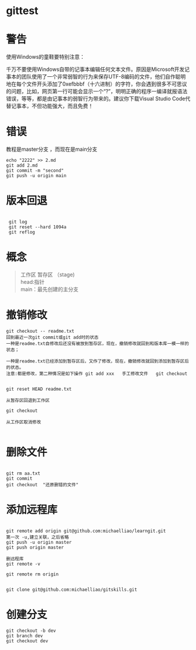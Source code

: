 # gittest


# 警告
使用Windows的童鞋要特别注意：

千万不要使用Windows自带的记事本编辑任何文本文件。原因是Microsoft开发记事本的团队使用了一个非常弱智的行为来保存UTF-8编码的文件，他们自作聪明地在每个文件开头添加了0xefbbbf（十六进制）的字符，你会遇到很多不可思议的问题，比如，网页第一行可能会显示一个“?”，明明正确的程序一编译就报语法错误，等等，都是由记事本的弱智行为带来的。建议你下载Visual Studio Code代替记事本，不但功能强大，而且免费！



# 错误
教程是master分支 ，而现在是main分支 

```
echo "2222" >> 2.md
git add 2.md
git commit -m "second"
git push -u origin main

```

# 版本回退

```

 git log
 git reset --hard 1094a
 git reflog
```

# 概念
>工作区 
>暂存区 （stage)   
>head:指针  
>main：最先创建的主分支


# 撤销修改

```
git checkout -- readme.txt  
回到最近一次git commit或git add时的状态
一种是readme.txt自修改后还没有被放到暂存区，现在，撤销修改就回到和版本库一模一样的状态；

一种是readme.txt已经添加到暂存区后，又作了修改，现在，撤销修改就回到添加到暂存区后的状态。
注意:都是修改，第二种情况是如下操作 git add xxx   手工修改文件   git checkout


git reset HEAD readme.txt

从暂存区回退到工作区

git checkout 

从工作区取消修改


```


# 删除文件

```

git rm aa.txt
git commit
git checkout  "还原删错的文件"

```


#  添加远程库
```

git remote add origin git@github.com:michaelliao/learngit.git
第一次 -u,建立关联，之后省略
git push -u origin master
git push origin master

删远程库
git remote -v

git remote rm origin


git clone git@github.com:michaelliao/gitskills.git

```


# 创建分支
```
git checkout -b dev
git branch dev
git checkout dev

```
